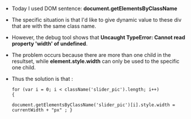 - Today I used DOM sentence: **document.getElementsByClassName**
- The specific situation is that I'd like to give dynamic value to these div that are with the same class name.
- However, the debug tool shows that **Uncaught TypeError: Cannot read property 'width' of undefined**.
- The problem occurs because there are more than one child in the resultset, while **element.style.width** can only be used to the specific one child.
- Thus the solution is that :
   
   <code>for (var i = 0; i < className('slider_pic').length; i++) {    
    document.getElementsByClassName('slider_pic')[i].style.width = currentWidth + "px" ;
				}</code>
				
				
